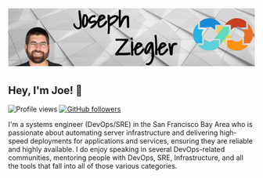 # [![joseph ziegler header](https://github.com/zigsphere/zigsphere/blob/main/icon/gh_header.png)](https://www.josephziegler.com)

## Hey, I'm Joe! 👋
![Profile views](https://gpvc.arturio.dev/zigsphere)
[![GitHub followers](https://img.shields.io/github/followers/zigsphere.svg?style=social&label=Follow&maxAge=2592000)](https://github.com/zigsphere?tab=followers)


I'm a systems engineer (DevOps/SRE) in the San Francisco Bay Area who is passionate about automating server infrastructure and delivering high-speed deployments for applications and services, ensuring they are reliable and highly available. I do enjoy speaking in several DevOps-related communities, mentoring people with DevOps, SRE, Infrastructure, and all the tools that fall into all of those various categories. 
 
